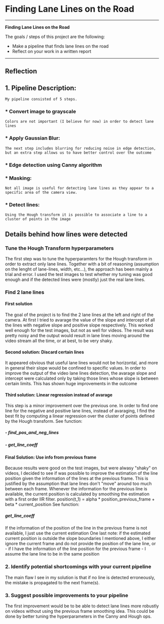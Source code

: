 # **Finding Lane Lines on the Road** 

---

**Finding Lane Lines on the Road**

The goals / steps of this project are the following:
* Make a pipeline that finds lane lines on the road
* Reflect on your work in a written report


[//]: # (Image References)

[image1]: ./examples/grayscale.jpg "Grayscale"

---

## Reflection

## 1. Pipeline Description:

    My pipeline consisted of 5 steps. 

### * Convert image to grayscale
    Colors are not important (I believe for now) in order to detect lane lines
    
### * Apply Gaussian Blur: 
    The next step includes blurring for reducing noise in edge detection, but an extra step allows us to have better control over the outcome
    
### * Edge detection using Canny algorithm

### * Masking:
    Not all image is useful for detecting lane lines as they appear to a specific area of the camera view.

### * Detect lines: 
    Using the Hough transform it is possible to associate a line to a cluster of points in the image

## Details behind how lines were detected

### Tune the Hough Transform hyperparameters
The first step was to tune the hyperparamters for the Hough transform in order to extract only lane lines.
Together with a bit of reasoning (assumption on the lenght of lane-lines, width, etc...), the approach has been mainly a trial and error.
I used the test images to test whether my tuning was good enough and if the detected lines were (mostly) just the real lane lines. 

### Find 2 lane lines 

#### First solution
The goal of the project is to find the 2 lane lines at the left and right of the camera.
At first I tried to avarage the value of the slope and intercept of all the lines with negative slope and positive slope respectively.
This worked well enough for the test images, but not as well for videos.
The result was pretty noisy and the output would result in lane lines moving around the video stream all the time, or at best, to be very shaky.

#### Second solution: Discard certain lines
It appeared obvious that useful lane lines would not be horizontal, and more in general their slope would be confined to specific values.
In order to improve the output of the video lane lines detection, the avarage slope and intercept were calculated only by taking those lines whose slope is between certain limits.
This has shown huge improvements in the outcome

#### Third solution: Linear regression instead of avarage
This step is a minor improvement over the previous one. In order to find one line for the negative and positive lane lines, instead of avaraging, I find the best fit by computing a linear regression over the cluster of points defined by the Hough transform.
See function:
##### - find_pos_and_neg_lines
##### - get_line_coeff
    
#### Final Solution: Use info from previous frame
Because results were good on the test images, but were alwasy "shaky" on videos, I decided to see if was possible to improve the estimation of the line position given the information of the lines at the previous frame.
This is justified by the assumption that lane lines don't "move" around too much between each frame.
Whenever the information for the previous line is available, the current position is calculated by smoothing the estimation with a first order IIR filter.
position(t_1) = alpha * position_previous_frame + beta * current_position 
See function:
##### get_line_coeff
If the information of the position of the line in the previous frame is not available, I just use the current estimation
One last note: if the estimated current position is outside the slope boundaries I mentioned above, I either ignore the current frame and do not provide the position of the lane line, or - if I have the information of the line position for the previous frame - I assume the lane line to be in the same position


### 2. Identify potential shortcomings with your current pipeline

The main flaw I see in my solution is that if no line is detected erroneously, the mistake is propagated to the next frame(s).

### 3. Suggest possible improvements to your pipeline

The first improvement would be to be able to detect lane lines more robustly on videos without using the previous frame smoothing idea.
This could be done by better tuning the hyperparameters in the Canny and Hough ops.
